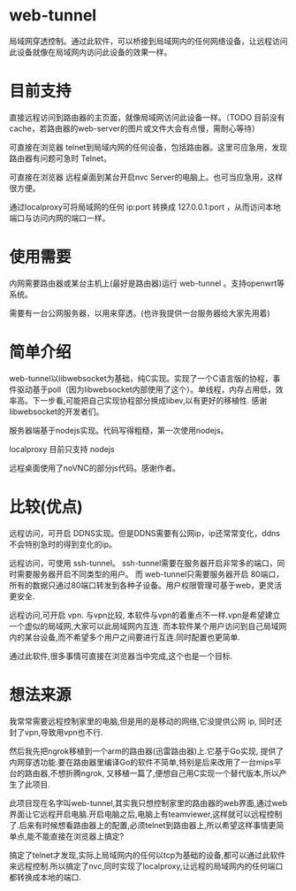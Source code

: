 web-tunnel
==========

局域网穿透控制。通过此软件，可以桥接到局域网内的任何网络设备，让远程访问此设备就像在局域网内访问此设备的效果一样。

目前支持
========

直接远程访问到路由器的主页面，就像局域网访问此设备一样。（TODO 目前没有cache，若路由器的web-server的图片或文件大会有点慢，需耐心等待）

可直接在浏览器 telnet到局域内网的任何设备，包括路由器。这里可应急用，发现路由器有问题可急时 Telnet。

可直接在浏览器 远程桌面到某台开启nvc Server的电脑上。也可当应急用，这样很方便。

通过localproxy可将局域网的任何 ip:port 转换成 127.0.0.1:port ，从而访问本地端口与访问内网的端口一样。

使用需要
========

内网需要路由器或某台主机上(最好是路由器)运行 web-tunnel 。支持openwrt等系统。

需要有一台公网服务器，以用来穿透。(也许我提供一台服务器给大家先用着)

简单介绍
=========

web-tunnel以libwebsocket为基础，纯C实现。实现了一个C语言版的协程，事件驱动基于poll（因为libwebsocket内部使用了这个）。单线程，内存占用低，效率高。下一步看,可能把自己实现协程部分换成libev,以有更好的移植性.
感谢libwebsocket的开发者们。


服务器端基于nodejs实现。代码写得粗糙，第一次使用nodejs。

localproxy 目前只支持 nodejs

远程桌面使用了noVNC的部分js代码。感谢作者。

比较(优点)
======

远程访问，可开启 DDNS实现。但是DDNS需要有公网ip，ip还常常变化，ddns不会特别急时的得到变化的ip。

远程访问，可使用 ssh-tunnel。 ssh-tunnel需要在服务器开启非常多的端口，同时需要服务器开启不同类型的用户。
而 web-tunnel只需要服务器开启 80端口，所有的数据只通过80端口转发到各种子设备。用户权限管理可基于web，更灵活更安全.

远程访问,可开启 vpn. 与vpn比较, 本软件与vpn的着重点不一样.vpn是希望建立一个虚似的局域网,大家可以此局域网内互连. 而本软件某个用户访问到自己局域网内的某台设备,而不希望多个用户之间要进行互连.同时配置也更简单.

通过此软件,很多事情可直接在浏览器当中完成,这个也是一个目标.

想法来源
=======

我常常需要远程控制家里的电脑,但是用的是移动的网络,它没提供公网 ip, 同时还封了vpn,导致用vpn也不行.

然后我先把ngrok移植到一个arm的路由器(迅雷路由器)上.它基于Go实现, 提供了内网穿透功能.要在路由器里编译Go的软件不简单,特别是后来改用了一台mips平台的路由器,不想折腾ngrok, 又移植一篇了,便想自己用C实现一个替代版本,所以产生了此项目.

此项目现在名字叫web-tunnel,其实我只想控制家里的路由器的web界面,通过web界面让它远程开启电脑.开启电脑之后,电脑上有teamviewer,这样就可以远程控制了.后来有时候想看路由器上的配置,必须telnet到路由器上,所以希望这样事情更简单点,能不能直接在浏览器上搞定?

搞定了telnet才发现,实际上局域网内的任何以tcp为基础的设备,都可以通过此软件来远程控制.所以搞定了nvc,同时实现了localproxy,让远程的局域网内的任何端口都转换成本地的端口.

